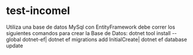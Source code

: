 # test-incomel
Utiliza una base de datos MySql con EntityFramework
debe correr los siguientes comandos para crear la Base de Datos:
dotnet tool install --global dotnet-ef|
dotnet ef migrations add InitialCreate|
dotnet ef database update
